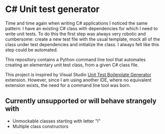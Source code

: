 # C# Unit test generator

Time and time again when writing C# applications I noticed the same pattern: I have an existing C# class with dependencies for which I need to write unit tests. To do this the first step was always very robotic and cumbersome: create a new test file with the usual template, mock all of the class under test dependencies and initialize the class. I always felt like this step could be automated.

This repository contains a Python command line tool that automates creating an elementary unit test class, from a given C# class file.

This project is inspired by Visual Studio [Unit Test Boilerplate Generator](https://marketplace.visualstudio.com/items?itemName=RandomEngy.UnitTestBoilerplateGenerator) extension. However, since I am using another IDE, where no equivalent extension exists, the need for a command line tool was born.


## Currently unsupported or will behave strangely with

- Unmockable classes starting with letter "I"
- Multiple class constructors
